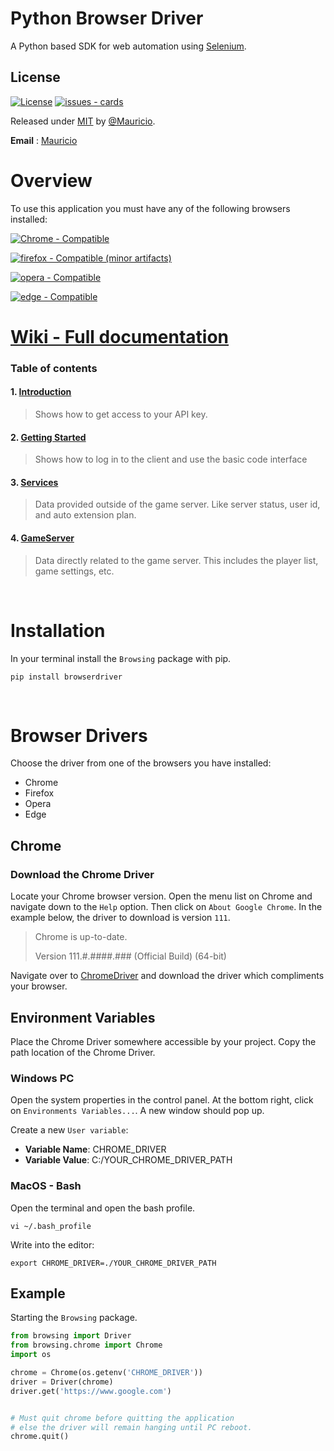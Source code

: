 # Python Browser Driver


A Python based SDK for web automation using [Selenium](https://www.selenium.dev/).

## License
[![License](https://img.shields.io/badge/License-MIT-blue)](https://github.com/mjlomeli/jcp/blob/main/LICENSE)
[![issues - cards](https://img.shields.io/github/issues/mjlomeli/Web-Driver)](https://github.com/mjlomeli/jcp/issues)

Released under [MIT](/LICENSE) by [@Mauricio](https://github.com/mjlomeli/jcp/blob/main/LICENSE).

**Email** : [Mauricio](mailto:developer.mauricio.jr.lomeli@gmail.com)

# Overview

To use this application you must have any of the following browsers installed:

[![Chrome - Compatible](https://img.shields.io/badge/Chrome-Compatible-2ea44f?style=for-the-badge&logo=google+chrome)](https://www.google.com/chrome/)

[![firefox - Compatible (minor artifacts)](https://img.shields.io/badge/firefox-Compatible-2ea44f?style=for-the-badge&logo=firefox)](https://www.mozilla.org/)

[![opera - Compatible](https://img.shields.io/badge/opera-Compatible-2ea44f?style=for-the-badge&logo=opera&logoColor=red)](https://www.opera.com/)

[![edge - Compatible](https://img.shields.io/badge/edge-Compatible-2ea44f?style=for-the-badge&logo=microsoft+edge&logoColor=blue)](https://www.microsoft.com/)



# [Wiki - Full documentation](https://github.com/mjlomeli/Web-Driver/wiki)
### Table of contents
#### 1. [Introduction](https://github.com/mjlomeli/Web-Driver/wiki#introduction)
   > Shows how to get access to your API key.
#### 2. [Getting Started](https://github.com/mjlomeli/Web-Driver/wiki/Getting-Started)
   > Shows how to log in to the client and use the basic code interface
#### 3. [Services](https://github.com/mjlomeli/Web-Driver/wiki/Services)
   > Data provided outside of the game server. Like server status, user id, and auto extension plan.
#### 4. [GameServer](https://github.com/mjlomeli/Web-Driver/wiki/GameServer)
   > Data directly related to the game server. This includes the player list, game settings, etc.

<br />

# Installation
In your terminal install the `Browsing` package with pip.

```shell
pip install browserdriver
```

<br />

# Browser Drivers

Choose the driver from one of the browsers you have installed:
- Chrome
- Firefox
- Opera
- Edge

## Chrome
### Download the Chrome Driver
Locate your Chrome browser version. Open the menu list on Chrome and navigate 
down to the `Help` option. Then click on `About Google Chrome`. In the example 
below, the driver to download is version `111`.

> Chrome is up-to-date.
> 
> Version 111.#.####.### (Official Build) (64-bit)

Navigate over to [ChromeDriver](https://chromedriver.chromium.org/downloads) and download
the driver which compliments your browser.


## Environment Variables 
Place the Chrome Driver somewhere accessible by your project. Copy the path location of
the Chrome Driver.

### Windows PC
Open the system properties in the control panel. At the bottom right, click on 
`Environments Variables...`. A new window should pop up.

Create a new `User variable`:
- **Variable Name**: CHROME_DRIVER
- **Variable Value**: C:/YOUR_CHROME_DRIVER_PATH


### MacOS - Bash
Open the terminal and open the bash profile.
```shell
vi ~/.bash_profile
```

Write into the editor:
```shell
export CHROME_DRIVER=./YOUR_CHROME_DRIVER_PATH
```


## Example
Starting the `Browsing` package.

```python
from browsing import Driver
from browsing.chrome import Chrome
import os

chrome = Chrome(os.getenv('CHROME_DRIVER'))
driver = Driver(chrome)
driver.get('https://www.google.com')


# Must quit chrome before quitting the application
# else the driver will remain hanging until PC reboot.
chrome.quit()
```



